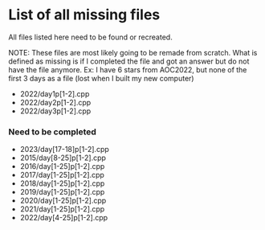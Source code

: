 # List of all missing files

All files listed here need to be found or recreated.

NOTE: These files are most likely going to be remade from scratch.
What is defined as missing is if I completed the file and got an answer but do not have the file anymore.
Ex: I have 6 stars from AOC2022, but none of the first 3 days as a file (lost when I built my new computer)

- 2022/day1p[1-2].cpp
- 2022/day2p[1-2].cpp
- 2022/day3p[1-2].cpp

### Need to be completed

- 2023/day[17-18]p[1-2].cpp
- 2015/day[8-25]p[1-2].cpp
- 2016/day[1-25]p[1-2].cpp
- 2017/day[1-25]p[1-2].cpp
- 2018/day[1-25]p[1-2].cpp
- 2019/day[1-25]p[1-2].cpp
- 2020/day[1-25]p[1-2].cpp
- 2021/day[1-25]p[1-2].cpp
- 2022/day[4-25]p[1-2].cpp

